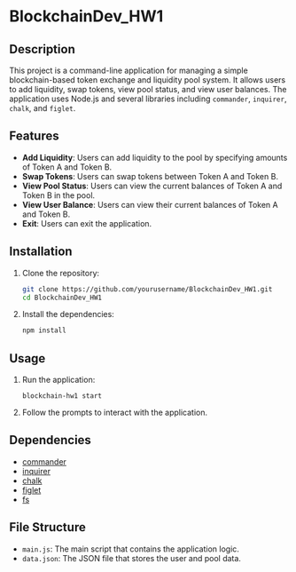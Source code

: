 # BlockchainDev_HW1

## Description

This project is a command-line application for managing a simple blockchain-based token exchange and liquidity pool system. It allows users to add liquidity, swap tokens, view pool status, and view user balances. The application uses Node.js and several libraries including `commander`, `inquirer`, `chalk`, and `figlet`.

## Features

- **Add Liquidity**: Users can add liquidity to the pool by specifying amounts of Token A and Token B.
- **Swap Tokens**: Users can swap tokens between Token A and Token B.
- **View Pool Status**: Users can view the current balances of Token A and Token B in the pool.
- **View User Balance**: Users can view their current balances of Token A and Token B.
- **Exit**: Users can exit the application.

## Installation

1. Clone the repository:
    ```bash
    git clone https://github.com/yourusername/BlockchainDev_HW1.git
    cd BlockchainDev_HW1
    ```

2. Install the dependencies:
    ```bash
    npm install
    ```

## Usage

1. Run the application:
    ```
    blockchain-hw1 start
    ```

2. Follow the prompts to interact with the application.

## Dependencies

- [commander](https://www.npmjs.com/package/commander)
- [inquirer](https://www.npmjs.com/package/inquirer)
- [chalk](https://www.npmjs.com/package/chalk)
- [figlet](https://www.npmjs.com/package/figlet)
- [fs](https://nodejs.org/api/fs.html)

## File Structure

- `main.js`: The main script that contains the application logic.
- `data.json`: The JSON file that stores the user and pool data.

